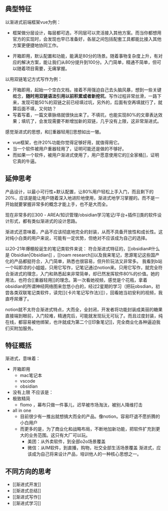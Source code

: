 ## 典型特征

以渐进式前端框架vue为例：

- 框架做分层设计，每层都可选，不同层可以灵活接入其他方案。而当你都想用官方的实现时，会发现也早已准备好，各层之间包括配套工具都能比接入其他方案更便捷地协同工作。

- 开箱即用，默认配置和功能，能满足80分的场景。随着事物复杂度上升，有对应的解决方案，能让我们从80分提升到100分。入门简单，精通不简单，但可以随着项目需要，无痛掌握。

以用双链笔记方式写作为例：
- 开箱即用，起始一个空白文档，接着不用强迫自己去头脑风暴，想到一些关键概念，**随时用双链语法引用以前积累或者新挖坑**，写作过程非常丝滑，一路下来，发现可能50%的双链之前已经填过坑，另外的，后面有空再填就行了，就算后面不填，又何妨？
- 写着写着，一篇文章脉络就很快出来了。不填坑，也能实现80%的文章表达效果；填坑了，会发现需要不断增加新的双链，几乎没有上限，这非常渐进式。

感觉渐进式的思想，和[[重器轻用]]思想如出一辙。
- vue框架，也许20%功能你觉得足够好用，就值得用它。
- 当一个软件被用户重器轻用了，证明可能还是做的不够好。
- 而如果一个软件，被用户渐进式使用了，用户愿意使用它的[[全家桶]]，证明它真的牛逼。

## 延伸思考

产品设计，以最小可行性+默认配置，让80%用户轻松上手入门，而且剩下的20%，应该是能让用户随着深入地进阶地使用，渐进式地学习掌握的。而不是一开始就要掌握非常多的概念才能上手，也不是大而全。

现在非常多的[[300 - AREA/知识管理/obsidian学习笔记/平台+插件]]类的软件设计形式，都有类似渐进式的设计思路。

渐进式还意味着，产品不应该彻底地完全的封装，从而不具备开放性和成长性。这对纯小白类的用户来说，可能有一定优势，但绝对不应该成为自己的选择。

以20-21年爆棚般诞生的笔记类软件来说：
符合渐进式特征的，[[obsidian#什么是 Obsidian|Obsidian]] ，[[roam research]]以及我来笔记，思源笔记这些国产化的产品都挺符合，入门简单，熟悉也很容易，但升阶玩法又非常多。
我看到b站一个叫即凉的小姐姐，只用它写作，记笔记通过notion来。只用它写作，就完全符合渐进式的理念，入门和熟悉起来非常简单，却已然发挥软件80%的价值。她的用法，也符合[[重器轻用]]的理念。第一次看她视频，感觉是个花瓶，拿着obsidian的所谓神经网络图来忽悠小白的，经过2星期的学习（把玩obsdian，初尝各类双联笔记类软件，读完[[《卡片笔记写作法》]]），回看她当初安利的视频，我直呼屌爆了。

notion就不太符合渐进式特点，大而全，全封闭，开发者将功能封装成美丽的糖果直接端到眼前，入门较难，精通完后，可能就发现玩无可玩了。而且过度封装，纯在线，都容易被他绑架，也许就成为第二个[[印象笔记]]，完全商业化各种逼迫我们买附加服务。

## 特征概括

渐进式，意味着：
- 开箱即用
	- mac笔记本
	- vscode
	- obsidian
- 没有上限
不应该是：
- 极致精简
	- flomo ，幕布只做一件事儿，迟早被市场淘汰，被别人降维打击
- all in one
	- 目前很少有一推出就想搞大而全的产品。像notion。容易吓退不愿折腾的小白用户
	- 而更多的是，为了商业化和战略布局，不断地加新功能，把软件扩充到更大的业务范围。这只有大厂可以玩。
		- 美团：从外卖软件，到全部o2o场景覆盖
		- 微信：从IM软件，到直播，购物，社交全部生活场景覆盖
渐进式，应该成为自己将来设计产品，培训他人的一种核心思想之一。

## 不同方向的思考

- [[渐进式开发]]
- [[渐进式总结]]
- [[渐进式写作]]
- [[渐进式学习]]
